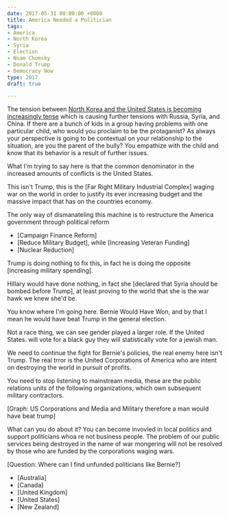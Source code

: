 ```yaml
---
date: 2017-05-31 00:00:00 +0000
title: America Needed a Politician
tags:
- America
- North Korea
- Syria
- Election
- Noam Chomsky
- Donald Trump
- Democracy Now
type: 2017
draft: true

---
```

The tension between [North Korea and the United States is becoming increasingly tense][1] which is causing further tensions with Russia, Syria, and China. If there are a bunch of kids in a group having problems with one particular child, who would you proclaim to be the protaganist? As always your perspective is going to be contextual on your relationship to the situation, are you the parent of the bully? You empathize with the child and know that its behavior is a result of further issues.

What I'm trying to say here is that the common denominator in the increased amounts of conflicts is the United States.

This isn't Trump, this is the [Far Right Military Industrial Complex] waging war on the world in order to justify its ever increasing budget and the massive impact that has on the countries economy.

The only way of dismanateling this machine is to restructure the America government through political reform

- [Campaign Finance Reform]
- [Reduce Military Budget], while [Increasing Veteran Funding]
- [Nuclear Reduction]

Trump is doing nothing to fix this, in fact he is doing the opposite [increasing military spending].

Hillary would have done nothing, in fact she [declared that Syria should be bombed before Trump], at least proving to the world that she is the war hawk we knew she'd be.

You know where I'm going here. Bernie Would Have Won, and by that I mean he would have beat Trump in the general election.

Not a race thing, we can see gender played a larger role. If the United States. will vote for a black guy they will statistically vote for a jewish man.

We need to continue the fight for Bernie's policies, the real enemy here isn't Trump. The real trror is the United Corporations of America who are intent on destroying the world in pursuit of profits.

You need to stop listening to mainstream media, these are the public relations units of the following organizations, which own subsequent military contractors.

[Graph: US Corporations and Media and Military therefore a man would have beat trump]

What can you do about it? You can become invovled in local politics and support politicians whoa re not business people. The problem of our public services being destroyed in the name of war mongering will not be resolved by those who are funded by the corporations waging wars.

[Question: Where can I find unfunded politicians like Bernie?]

- [Australia]
- [Canada]
- [United Kingdom]
- [United States]
- [New Zealand]

[1]: https://www.rt.com/news/385039-russia-warns-us-north-korea/
